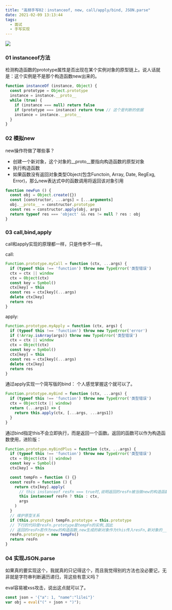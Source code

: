 ```yaml
---
title: "高频手写02：instanceof, new, call/apply/bind, JSON.parse"
date: 2021-02-09 13:13:44
tags:
  - 面试
  - 手写实现
---
```


<!--banner-pic|sticker|content-img|content-img-half-->

<img class="banner-pic" src="http://oss.slybootslion.com/blog/w8v3v6.jpg?x-oss-process=image/auto-orient,1/quality,q_80/watermark,text_c2x5Ym9vdHNsaW9u,color_ffffff,size_40,shadow_70,t_74,x_10,y_10"/>


### 01 instanceof方法

检测构造函数的prototype属性是否出现在某个实例对象的原型链上。说人话就是：这个实例是不是那个构造函数new出来的。

```js
function instanceOf (instance, Object) {
  const prototype = Object.prototype
  instance = instance.__proto__
  while (true) {
    if (instance === null) return false
    if (prototype === instance) return true // 这个是判断的依据
    instance = instance.__proto__
  }
}
```

### 02 模拟new

new操作符做了哪些事？

* 创建一个新对象，这个对象的__proto__要指向构造函数的原型对象
* 执行构造函数
* 如果函数没有返回对象类型Object(包含Functoin, Array, Date, RegExg, Error)，那么new表达式中的函数调用将返回该对象引用

```js
function newFun () {
  const obj = Object.create({})
  const [constructor, ...args] = [...arguments]
  obj.__proto__ = constructor.prototype
  const res = constructor.apply(obj, args)
  return typeof res === 'object' && res != null ? res : obj
}
```

### 03 call,bind,apply

call和apply实现的原理都一样，只是传参不一样。

call:
```js
Function.prototype.myCall = function (ctx, ...args) {
  if (typeof this !== 'function') throw new TypeError('类型错误')
  ctx = ctx || window
  ctx = Object(ctx)
  const key = Symbol()
  ctx[key] = this
  const res = ctx[key](...args)
  delete ctx[key]
  return res
}
```

apply:
```js
Function.prototype.myApply = function (ctx, args) {
  if (typeof this !== 'function') throw new TypeError('error')
  if (!Array.isArray(args)) throw new TypeError('类型错误')
  ctx = ctx || window
  ctx = Object(ctx)
  const key = Symbol()
  ctx[key] = this
  const res = ctx[key](...args)
  delete ctx[key]
  return res
}
```

通过apply实现一个简写版的bind：
个人感觉掌握这个就可以了。
```js
Function.prototype.myBind = function (ctx, ...args) {
  if (typeof this !== 'function') throw new TypeError('类型错误')
  ctx = Object(ctx || window)
  return (...args1) => {
    return this.apply(ctx, [...args, ...args1])
  }
}
```

通过bind指定this不会立即执行，而是返回一个函数。返回的函数可以作为构造函数使用，进阶版：
```js
Function.prototype.myBindPlus = function (ctx, ...args) {
  if (typeof this !== 'function') throw new TypeError('类型错误')
  ctx = Object(ctx || window)
  const key = Symbol()
  ctx[key] = this

  const tempFn = function () {}
  const resFn = function () {
    return ctx[key].apply(
      // this instanceof resFn === true时,说明返回的resFn被当做new的构造函数调用
      this instanceof resFn ? this : ctx,
      args
    )
  }
  // 维护原型关系
  if (this.prototype) tempFn.prototype = this.prototype
  // 下行的代码使resFn.prototype是tempFn的实例,因此
  // 返回的resFn若作为new的构造函数,new生成的新对象作为this传入resFn,新对象的__proto__就是tempFn的实例
  resFn.prototype = new tempFn()
  return resFn
}
```

### 04 实现JSON.parse

如果真的要实现这个，我就真的只记得这个，而且我觉得别的方法也没必要记，无非就是字符串判断遍历递归，背这些有意义吗？

eval容易被xss攻击，说出这点就可以了。

```js
const json = '{"a": 1, "name":"lilei"}'
var obj = eval("(" + json + ")");
```
